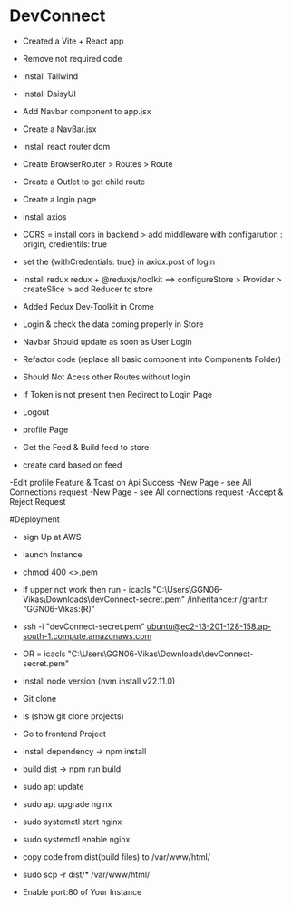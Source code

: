 # DevConnect

- Created a Vite + React app
- Remove not required code
- Install Tailwind 
- Install DaisyUI
- Add Navbar component to app.jsx
- Create a NavBar.jsx 
- Install react router dom
- Create BrowserRouter > Routes > Route
- Create a Outlet to get child route

- Create a login page
- install axios
- CORS = install cors in backend > add middleware with configarution : origin, credientils: true
- set the {withCredentials: true} in axiox.post of login
- install redux redux + @reduxjs/toolkit ==> configureStore > Provider > createSlice > add Reducer to store
- Added Redux Dev-Toolkit in Crome
- Login & check the data coming properly in Store
- Navbar Should update as soon as User Login
- Refactor code (replace all basic component into Components Folder)
- Should Not Acess other Routes without login
- If Token is not present then Redirect to Login Page
- Logout
- profile Page
- Get the Feed & Build feed to store
- create card based on feed

-Edit profile Feature & Toast on Api Success
-New Page - see All Connections request
-New Page - see All connections request
-Accept & Reject Request 


#Deployment
- sign Up at AWS
- launch Instance
- chmod 400 <>.pem
- if upper not work then run - icacls "C:\Users\GGN06-Vikas\Downloads\devConnect-secret.pem" /inheritance:r /grant:r "GGN06-Vikas:(R)"

- ssh -i "devConnect-secret.pem" ubuntu@ec2-13-201-128-158.ap-south-1.compute.amazonaws.com
- OR = icacls "C:\Users\GGN06-Vikas\Downloads\devConnect-secret.pem"

- install node version (nvm install v22.11.0)
- Git clone
- ls (show git clone projects)
- Go to frontend Project
- install dependency -> npm install
- build dist -> npm run build
- sudo apt update
- sudo apt upgrade nginx
- sudo systemctl start nginx
- sudo systemctl enable nginx
- copy code from dist(build files) to /var/www/html/
- sudo scp -r dist/* /var/www/html/
- Enable port:80 of Your Instance